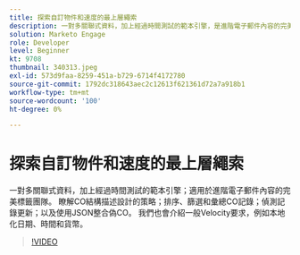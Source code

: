 ```yaml
---
title: 探索自訂物件和速度的最上層繩索
description: 一對多關聯式資料，加上經過時間測試的範本引擎，是進階電子郵件內容的完美標籤團隊。 瞭解CO結構描述設計的策略 — 排序、篩選和彙總CO記錄、偵測記錄更新，以及使用JSON整合偽CO。
solution: Marketo Engage
role: Developer
level: Beginner
kt: 9708
thumbnail: 340313.jpeg
exl-id: 573d9faa-8259-451a-b729-6714f4172780
source-git-commit: 1792dc318643aec2c12613f621361d72a7a918b1
workflow-type: tm+mt
source-wordcount: '100'
ht-degree: 0%

---
```


# 探索自訂物件和速度的最上層繩索

一對多關聯式資料，加上經過時間測試的範本引擎；適用於進階電子郵件內容的完美標籤團隊。 瞭解CO結構描述設計的策略；排序、篩選和彙總CO記錄；偵測記錄更新；以及使用JSON整合偽CO。 我們也會介紹一般Velocity要求，例如本地化日期、時間和貨幣。

>[!VIDEO](https://video.tv.adobe.com/v/340313/?quality=12&learn=on)

